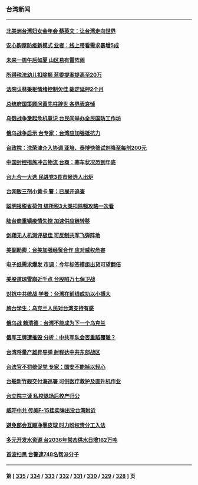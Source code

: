 ### 台湾新闻
---
#### [北美洲台湾妇女会年会 蔡英文：让台湾走向世界](../../pages/ncid1349361/n13719373.md) 
#### [安心购屋防疫新模式 业者：线上带看需求暴增5成](../../pages/ncid1349361/n13719376.md) 
#### [未来一周午后如夏 山区易有雷阵雨](../../pages/ncid1349361/n13719378.md) 
#### [所得税法幼儿扣除额 蓝委提案提高至20万](../../pages/ncid1349361/n13719374.md) 
#### [法院认林秉枢情绪控制欠佳 裁定延押2个月](../../pages/ncid1349361/n13719372.md) 
#### [总统府国策顾问黄先柱辞世 各界表哀悼](../../pages/ncid1349361/n13719371.md) 
#### [乌俄战争激起危机意识 台民间举办全民国防工作坊](../../pages/ncid1349361/n13719331.md) 
#### [俄乌战争启示 台专家：台湾应加强抵抗力](../../pages/ncid1349361/n13719300.md) 
#### [台政院：沈荣津介入协调 亚培、泰博快筛试剂降至每剂200元](../../pages/ncid1349361/n13719304.md) 
#### [中国封控措施冲击物流 台商：塞车状况恐到年底](../../pages/ncid1349361/n13719311.md) 
#### [台九合一大选 民进党3县市候选人出炉](../../pages/ncid1349361/n13719290.md) 
#### [台网贩三剂小黄卡 警：已展开追查](../../pages/ncid1349361/n13719307.md) 
#### [聪明报税省荷包 综所税3大类扣除额攻略一次看](../../pages/ncid1349361/n13719291.md) 
#### [陆台商重镇疫情失控 加速供应链转移](../../pages/ncid1349361/n13719230.md) 
#### [剑翔无人机测评极佳 可反制共军飞弹阵地](../../pages/ncid1349361/n13719246.md) 
#### [美副助卿：台美加强经贸合作 应对威权危害](../../pages/ncid1349361/n13719260.md) 
#### [电子纸需求爆发 市调：今年标签模组出货可望翻倍](../../pages/ncid1349361/n13719198.md) 
#### [美股道琼雪崩近千点 台股陷万七保卫战](../../pages/ncid1349361/n13719200.md) 
#### [对抗中共统战 学者：台湾在前线成功以小搏大](../../pages/ncid1349361/n13718421.md) 
#### [旅台学生：乌克兰人民对台湾支持有感](../../pages/ncid1349361/n13718362.md) 
#### [俄乌战 赖清德：台湾不能成为下一个乌克兰](../../pages/ncid1349361/n13718302.md) 
#### [俄军王牌遭摧毁 分析：中共军队会否重蹈覆辙？](../../pages/ncid1349361/n13717967.md) 
#### [台湾将量产雄昇导弹 射程达中共东部战区](../../pages/ncid1349361/n13717908.md) 
#### [台法官不罚统促党 专家：国安不能掉以轻心](../../pages/ncid1349361/n13717815.md) 
#### [台船新竹舰交付海巡署 可供医疗救护及直升机作业](../../pages/ncid1349361/n13717837.md) 
#### [台立院三读 私校退场后校产归公](../../pages/ncid1349361/n13717841.md) 
#### [威吓中共 传美F-15挂实弹出没台湾附近](../../pages/ncid1349361/n13717706.md) 
#### [避免部会互踢净零皮球 时力盼权责分工入法](../../pages/ncid1349361/n13717839.md) 
#### [多元开发水资源 台2036年常态供水日增162万吨](../../pages/ncid1349361/n13717843.md) 
#### [首波扫黑 台警逮748名帮派分子](../../pages/ncid1349361/n13717845.md) 

---
#### 第 [ [335](./335.md) / [334](./334.md) / [333](./333.md) / [332](./332.md) / [331](./331.md) / [330](./330.md) / [329](./329.md) / [328](./328.md) ] 页
